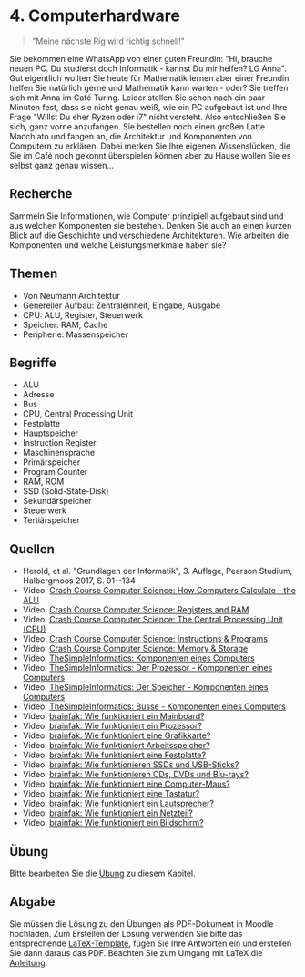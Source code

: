 # 4. Computerhardware

> "Meine nächste Rig wird richtig schnell!"

Sie bekommen eine WhatsApp von einer guten Freundin: "Hi, brauche neuen PC. Du studierst doch Informatik - kannst Du mir helfen? LG Anna". Gut eigentlich wollten Sie heute für Mathematik lernen aber einer Freundin helfen Sie natürlich gerne und Mathematik kann warten - oder? Sie treffen sich mit Anna im Café Turing. Leider stellen Sie schon nach ein paar Minuten fest, dass sie nicht genau weiß, wie ein PC aufgebaut ist und Ihre Frage "Willst Du eher Ryzen oder i7" nicht versteht. Also entschließen Sie sich, ganz vorne anzufangen. Sie bestellen noch einen großen Latte Macchiato und fangen an, die Architektur und Komponenten von Computern zu erklären. Dabei merken Sie Ihre eigenen Wissenslücken, die Sie im Café noch gekonnt überspielen können aber zu Hause wollen Sie es selbst ganz genau wissen...

## Recherche

Sammeln Sie Informationen, wie Computer prinzipiell aufgebaut sind und aus welchen Komponenten sie bestehen. Denken Sie auch an einen kurzen Blick auf die Geschichte und verschiedene Architekturen. Wie arbeiten die Komponenten und welche Leistungsmerkmale haben sie?

## Themen

  - Von Neumann Architektur
  - Genereller Aufbau: Zentraleinheit, Eingabe, Ausgabe
  - CPU: ALU, Register, Steuerwerk
  - Speicher: RAM, Cache
  - Peripherie: Massenspeicher

## Begriffe

  - ALU
  - Adresse
  - Bus
  - CPU, Central Processing Unit
  - Festplatte
  - Hauptspeicher
  - Instruction Register
  - Maschinensprache
  - Primärspeicher
  - Program Counter
  - RAM, ROM
  - SSD (Solid-State-Disk)
  - Sekundärspeicher
  - Steuerwerk
  - Tertiärspeicher
## Quellen

  * Herold, et al. "Grundlagen der Informatik", 3. Auflage, Pearson Studium, Halbergmoos 2017, S. 91--134
  * Video: [Crash Course Computer Science: How Computers Calculate - the ALU](https://youtu.be/1I5ZMmrOfnA)
  * Video: [Crash Course Computer Science: Registers and RAM](https://youtu.be/fpnE6UAfbtU)
  * Video: [Crash Course Computer Science: The Central Processing Unit (CPU)](https://youtu.be/FZGugFqdr60)
  * Video: [Crash Course Computer Science: Instructions & Programs](https://youtu.be/zltgXvg6r3k)
  * Video: [Crash Course Computer Science: Memory & Storage](https://youtu.be/TQCr9RV7twk)
  * Video: [TheSimpleInformatics: Komponenten eines Computers](https://youtu.be/59dYVTNjWG4)
  * Video: [TheSimpleInformatics: Der Prozessor - Komponenten eines Computers](https://youtu.be/YgdbUHUETBA)
  * Video: [TheSimpleInformatics: Der Speicher - Komponenten eines Computers](https://youtu.be/gA_F0id3zAc)
  * Video: [TheSimpleInformatics: Busse - Komponenten eines Computers](https://youtu.be/yOWP506ZqK4)
  * Video: [brainfak: Wie funktioniert ein Mainboard?](https://youtu.be/JnMAqsPbV_w)
  * Video: [brainfak: Wie funktioniert ein Prozessor?](https://youtu.be/sFqaCHZGkHI)
  * Video: [brainfak: Wie funktioniert eine Grafikkarte?](https://youtu.be/g88c13KyK9Q)
  * Video: [brainfak: Wie funktioniert Arbeitsspeicher?](https://youtu.be/7MPn3zr6Htk)
  * Video: [brainfak: Wie funktioniert eine Festplatte?](https://youtu.be/z95RIv00wJw)
  * Video: [brainfak: Wie funktionieren SSDs und USB-Sticks?](https://youtu.be/a5aRz28q7ls)
  * Video: [brainfak: Wie funktionieren CDs, DVDs und Blu-rays?](https://youtu.be/Q2EaJ6aqbp4)
  * Video: [brainfak: Wie funktioniert eine Computer-Maus?](https://youtu.be/vTIX5QcSSN0)
  * Video: [brainfak: Wie funktioniert eine Tastatur?](https://youtu.be/Mi8kcb9Zv6w)
  * Video: [brainfak: Wie funktioniert ein Lautsprecher?](https://youtu.be/2lxZKSs2yxY)
  * Video: [brainfak: Wie funktioniert ein Netzteil?](https://youtu.be/dF3Mdjvxj20)
  * Video: [brainfak: Wie funktioniert ein Bildschirm?](https://youtu.be/VrXZSK2Rw3c)

## Übung

Bitte bearbeiten Sie die [Übung](exercise.md) zu diesem Kapitel.

## Abgabe

Sie müssen die Lösung zu den Übungen als PDF-Dokument in Moodle hochladen. Zum Erstellen der Lösung verwenden Sie bitte das entsprechende [LaTeX-Template](../loesung_template.tex), fügen Sie Ihre Antworten ein und erstellen Sie dann daraus das PDF. Beachten Sie zum Umgang mit LaTeX die [Anleitung](../readme_latex.md).
